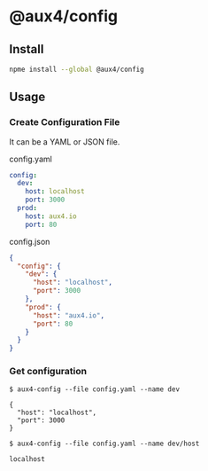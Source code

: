 # @aux4/config

## Install

```bash
npme install --global @aux4/config
```

## Usage

### Create Configuration File
It can be a YAML or JSON file.

config.yaml
```yaml
config:
  dev:
    host: localhost
    port: 3000
  prod:
    host: aux4.io
    port: 80
```

config.json
```json
{
  "config": {
    "dev": {
      "host": "localhost",
      "port": 3000
    },
    "prod": {
      "host": "aux4.io",
      "port": 80
    }
  }
}
```

### Get configuration

```
$ aux4-config --file config.yaml --name dev

{
  "host": "localhost",
  "port": 3000
}
```

```
$ aux4-config --file config.yaml --name dev/host

localhost
```